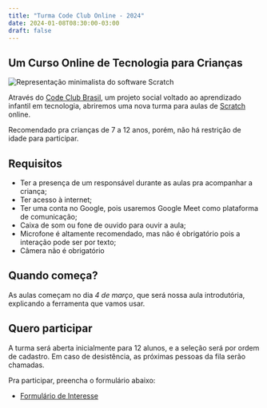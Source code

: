 ```yaml
---
title: "Turma Code Club Online - 2024"
date: 2024-01-08T08:30:00-03:00
draft: false
---
```


## Um Curso Online de Tecnologia para Crianças

<img alt="Representação minimalista do software Scratch" src="/imagens/scratch_banner.png"/>

Através do [Code Club Brasil](https://www.codeclubbrasil.org.br/), um projeto social voltado ao aprendizado infantil em tecnologia, abriremos uma nova turma para aulas de [Scratch](https://scratch.mit.edu/) online.

Recomendado pra crianças de 7 a 12 anos, porém, não há restrição de idade para participar.

## Requisitos

- Ter a presença de um responsável durante as aulas pra acompanhar a criança;
- Ter acesso à internet;
- Ter uma conta no Google, pois usaremos Google Meet como plataforma de comunicação;
- Caixa de som ou fone de ouvido para ouvir a aula;
- Microfone é altamente recomendado, mas não é obrigatório pois a interação pode ser por texto;
- Câmera não é obrigatório

## Quando começa?

As aulas começam no dia *4 de março*, que será nossa aula introdutória, explicando a ferramenta que vamos usar.

## Quero participar

A turma será aberta inicialmente para 12 alunos, e a seleção será por ordem de cadastro. Em caso de desistência, as próximas pessoas da fila serão chamadas.

Pra participar, preencha o formulário abaixo:

- [Formulário de Interesse](https://forms.gle/mcALikKPFViMR8297)

